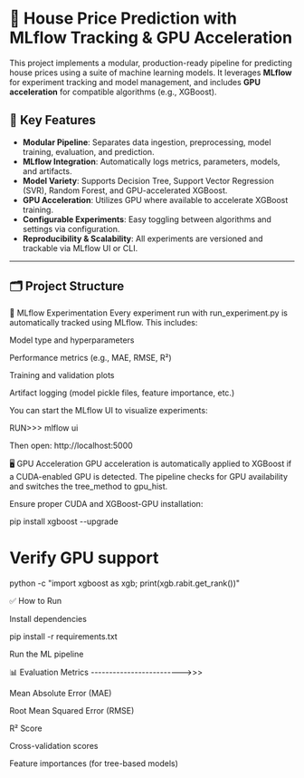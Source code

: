 # 🏡 House Price Prediction with MLflow Tracking & GPU Acceleration

This project implements a modular, production-ready pipeline for predicting house prices using a suite of machine learning models. It leverages **MLflow** for experiment tracking and model management, and includes **GPU acceleration** for compatible algorithms (e.g., XGBoost).

## 🚀 Key Features

- **Modular Pipeline**: Separates data ingestion, preprocessing, model training, evaluation, and prediction.
- **MLflow Integration**: Automatically logs metrics, parameters, models, and artifacts.
- **Model Variety**: Supports Decision Tree, Support Vector Regression (SVR), Random Forest, and GPU-accelerated XGBoost.
- **GPU Acceleration**: Utilizes GPU where available to accelerate XGBoost training.
- **Configurable Experiments**: Easy toggling between algorithms and settings via configuration.
- **Reproducibility & Scalability**: All experiments are versioned and trackable via MLflow UI or CLI.

---

## 🗂️ Project Structure

🧪 MLflow Experimentation
Every experiment run with run_experiment.py is automatically tracked using MLflow. This includes:

Model type and hyperparameters

Performance metrics (e.g., MAE, RMSE, R²)

Training and validation plots

Artifact logging (model pickle files, feature importance, etc.)

You can start the MLflow UI to visualize experiments:


RUN>>>
mlflow ui

Then open: http://localhost:5000


🖥️ GPU Acceleration
GPU acceleration is automatically applied to XGBoost if a CUDA-enabled GPU is detected. The pipeline checks for GPU availability and switches the tree_method to gpu_hist.

Ensure proper CUDA and XGBoost-GPU installation:


pip install xgboost --upgrade

# Verify GPU support
python -c "import xgboost as xgb; print(xgb.rabit.get_rank())"

✅ How to Run

Install dependencies
 
pip install -r requirements.txt

Run the ML pipeline

📊 Evaluation Metrics
------------------------->>>

Mean Absolute Error (MAE)

Root Mean Squared Error (RMSE)

R² Score

Cross-validation scores

Feature importances (for tree-based models)